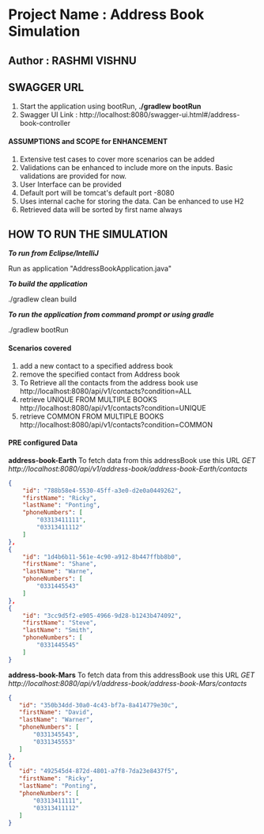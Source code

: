 # Project Name : Address Book Simulation

## Author : RASHMI VISHNU

## SWAGGER URL
1. Start the application using bootRun, **./gradlew bootRun**
1. Swagger UI Link : http://localhost:8080/swagger-ui.html#/address-book-controller

#### ASSUMPTIONS and SCOPE for ENHANCEMENT
1. Extensive test cases to cover more scenarios can be added
1. Validations can be enhanced to include more on the inputs. Basic validations are provided for now.
1. User Interface can be provided
1. Default port will be tomcat's default port -8080
1. Uses internal cache for storing the data. Can be enhanced to use H2 
1. Retrieved data will be sorted by first name always

## HOW TO RUN THE SIMULATION

**_To run from Eclipse/IntelliJ_**

Run as application "AddressBookApplication.java"

**_To build the application_**

./gradlew clean build

**_To run the application from command prompt or using gradle_**

./gradlew bootRun

#### Scenarios covered
1. add a new contact to a specified address book
2. remove the specified contact from Address book
3. To Retrieve all the contacts from the address book use http://localhost:8080/api/v1/contacts?condition=ALL
4. retrieve UNIQUE FROM MULTIPLE BOOKS http://localhost:8080/api/v1/contacts?condition=UNIQUE
5. retrieve COMMON FROM MULTIPLE BOOKS http://localhost:8080/api/v1/contacts?condition=COMMON

   
#### PRE configured Data
**address-book-Earth** To fetch data from this addressBook use this URL _GET http://localhost:8080/api/v1/address-book/address-book-Earth/contacts_
```JSON
{
    "id": "788b58e4-5530-45ff-a3e0-d2e0a0449262",
    "firstName": "Ricky",
    "lastName": "Ponting",
    "phoneNumbers": [
        "03313411111",
        "03313411112"
    ]
},
{
    "id": "1d4b6b11-561e-4c90-a912-8b447ffbb8b0",
    "firstName": "Shane",
    "lastName": "Warne",
    "phoneNumbers": [
        "0331445543"
    ]
},
{
    "id": "3cc9d5f2-e905-4966-9d28-b1243b474092",
    "firstName": "Steve",
    "lastName": "Smith",
    "phoneNumbers": [
        "0331445545"
    ]
}
```
**address-book-Mars** To fetch data from this addressBook use this URL _GET http://localhost:8080/api/v1/address-book/address-book-Mars/contacts_
```JSON
{
   "id": "350b34dd-30a0-4c43-bf7a-8a414779e30c",
   "firstName": "David",
   "lastName": "Warner",
   "phoneNumbers": [
       "0331345543",
       "0331345553"
   ]
},
{
   "id": "492545d4-872d-4801-a7f8-7da23e8437f5",
   "firstName": "Ricky",
   "lastName": "Ponting",
   "phoneNumbers": [
       "03313411111",
       "03313411112"
   ]
}
```
